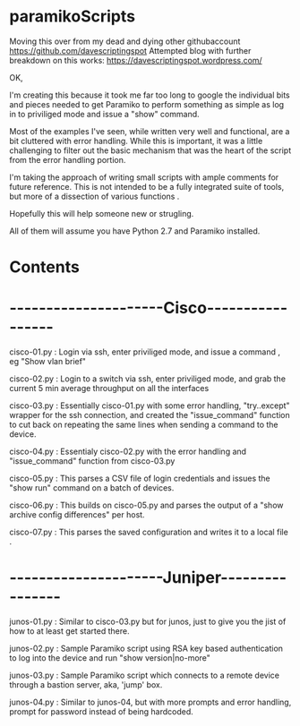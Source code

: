 # paramikoScripts
Moving this over from my dead and dying other githubaccount
https://github.com/davescriptingspot
Attempted blog with further breakdown on this works:
https://davescriptingspot.wordpress.com/

OK, 

I'm creating this because it took me far too long to google the 
individual bits and pieces needed to get Paramiko to perform something
as simple as log in to priviliged mode and issue a "show" command. 

Most of the examples I've seen, while written very well and functional, are
a bit cluttered with error handling. While this is important, it was a little
challenging to filter out the basic mechanism that was the heart of the script
from the error handling portion. 

I'm taking the approach of writing small scripts with ample comments for future reference.
This is not intended to be a fully integrated suite of tools, but more of a dissection of 
various functions .

Hopefully this will help someone new or strugling. 

All of them will assume you have Python 2.7 and Paramiko installed. 


# Contents

# ---------------------Cisco-----------------

cisco-01.py :  Login via ssh, enter priviliged mode, and issue a command , eg "Show vlan brief" 

cisco-02.py :  Login to a switch via ssh, enter priviliged mode, and grab the current 5 min average throughput on all the interfaces

cisco-03.py :  Essentially cisco-01.py with some error handling, "try..except" wrapper for the ssh connection, and created the "issue_command" function to cut back on repeating the same lines when sending a command to the device.

cisco-04.py :  Essentialy cisco-02.py with the error handling and "issue_command" function from cisco-03.py

cisco-05.py :  This parses a CSV file of login credentials and issues the "show run" command on a batch of devices. 

cisco-06.py :  This builds on cisco-05.py and parses the output of a "show archive config differences" per host. 

cisco-07.py :  This parses the saved configuration and writes it to a local file . 

# ---------------------Juniper----------------

junos-01.py :  Similar to cisco-03.py but for junos, just to give you the jist of how to at least get started there. 

junos-02.py :  Sample Paramiko script using RSA key based authentication to log into the device and run "show version|no-more"

junos-03.py :  Sample Paramiko script which connects to a remote device through a bastion server, aka, 'jump' box.

junos-04.py :  Similar to junos-04, but with more prompts and error handling, prompt for password instead of being hardcoded.
